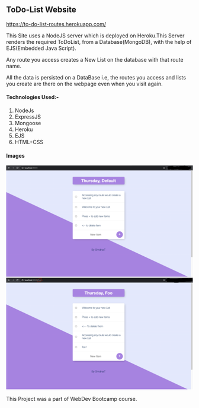## ToDo-List Website

https://to-do-list-routes.herokuapp.com/

This Site uses a NodeJS server which is deployed on Heroku.This Server renders the required ToDoList, from a Database(MongoDB), with the help of EJS(Embedded Java Script).

Any route you access creates a New List on the database with that route name.

All the data is persisted on a DataBase i.e, the routes you access and lists you create are there on the webpage even when you visit again.

#### Technologies Used:-
1. NodeJs
2. ExpressJS
3. Mongoose
4. Heroku
5. EJS
6. HTML+CSS

#### Images
![root](/images/root.png)
![foo](/images/foo.png)

This Project was a part of WebDev Bootcamp course.


